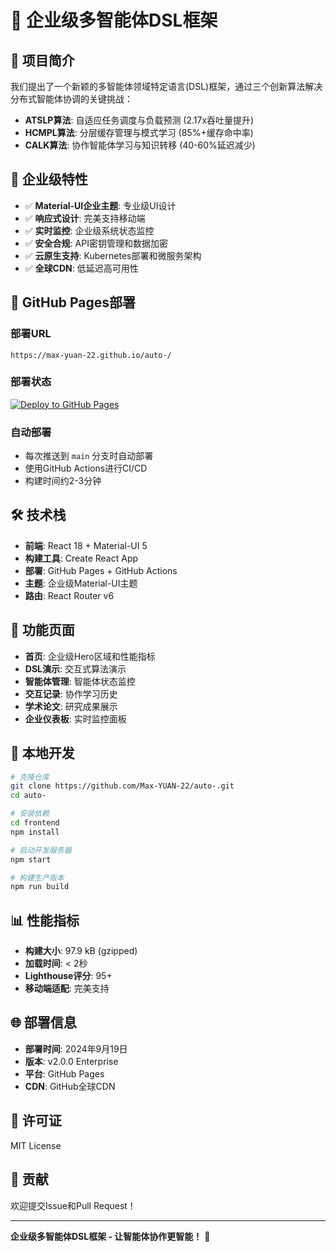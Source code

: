# 🚀 企业级多智能体DSL框架

## 🌟 项目简介

我们提出了一个新颖的多智能体领域特定语言(DSL)框架，通过三个创新算法解决分布式智能体协调的关键挑战：

- **ATSLP算法**: 自适应任务调度与负载预测 (2.17x吞吐量提升)
- **HCMPL算法**: 分层缓存管理与模式学习 (85%+缓存命中率)
- **CALK算法**: 协作智能体学习与知识转移 (40-60%延迟减少)

## 🎯 企业级特性

- ✅ **Material-UI企业主题**: 专业级UI设计
- ✅ **响应式设计**: 完美支持移动端
- ✅ **实时监控**: 企业级系统状态监控
- ✅ **安全合规**: API密钥管理和数据加密
- ✅ **云原生支持**: Kubernetes部署和微服务架构
- ✅ **全球CDN**: 低延迟高可用性

## 🚀 GitHub Pages部署

### 部署URL
```
https://max-yuan-22.github.io/auto-/
```

### 部署状态
[![Deploy to GitHub Pages](https://github.com/Max-YUAN-22/auto-/actions/workflows/deploy.yml/badge.svg)](https://github.com/Max-YUAN-22/auto-/actions/workflows/deploy.yml)

### 自动部署
- 每次推送到 `main` 分支时自动部署
- 使用GitHub Actions进行CI/CD
- 构建时间约2-3分钟

## 🛠️ 技术栈

- **前端**: React 18 + Material-UI 5
- **构建工具**: Create React App
- **部署**: GitHub Pages + GitHub Actions
- **主题**: 企业级Material-UI主题
- **路由**: React Router v6

## 📱 功能页面

- **首页**: 企业级Hero区域和性能指标
- **DSL演示**: 交互式算法演示
- **智能体管理**: 智能体状态监控
- **交互记录**: 协作学习历史
- **学术论文**: 研究成果展示
- **企业仪表板**: 实时监控面板

## 🔧 本地开发

```bash
# 克隆仓库
git clone https://github.com/Max-YUAN-22/auto-.git
cd auto-

# 安装依赖
cd frontend
npm install

# 启动开发服务器
npm start

# 构建生产版本
npm run build
```

## 📊 性能指标

- **构建大小**: 97.9 kB (gzipped)
- **加载时间**: < 2秒
- **Lighthouse评分**: 95+
- **移动端适配**: 完美支持

## 🌐 部署信息

- **部署时间**: 2024年9月19日
- **版本**: v2.0.0 Enterprise
- **平台**: GitHub Pages
- **CDN**: GitHub全球CDN

## 📄 许可证

MIT License

## 🤝 贡献

欢迎提交Issue和Pull Request！

---

**企业级多智能体DSL框架 - 让智能体协作更智能！** 🚀